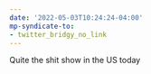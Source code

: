 ```yaml
---
date: '2022-05-03T10:24:24-04:00'
mp-syndicate-to:
- twitter_bridgy_no_link
---
```


Quite the shit show in the US today